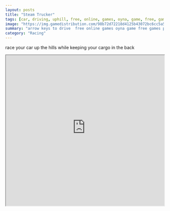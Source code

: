 ```yaml
---
layout: posts
title: "Steam Trucker"
tags: [car, driving, uphill, free, online, games, oyna, game, free, games, play, play, games]
image: "https://img.gamedistribution.com/98b72d72218d4125b43072bc6cc5a5e4.jpg"
summary: "arrow keys to drive  free online games oyna game free games play play games"
category: "Racing"
---
```


race your car up the hills while keeping your cargo in the back

<iframe width="100%" height="480px;" src="https://html5.gamedistribution.com/98b72d72218d4125b43072bc6cc5a5e4/"></iframe>